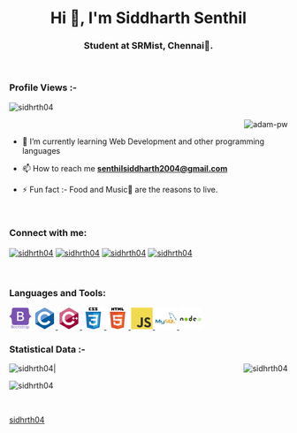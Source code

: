 <h1 align="center">Hi 👋, I'm Siddharth Senthil</h1>
<h3 align="center">Student at SRMist, Chennai🌟.</h3>

<br>

<p align="right"> <h3>Profile Views :-</h3> <img src="https://komarev.com/ghpvc/?username=sidhrth04&label=Profile%20views&color=0e75b6&style=flat"
    alt="sidhrth04" /> 
  </p>
  <p><img align="right" src="https://github.com/Adam-pw/Adam-pw/blob/main/animation_500_kxa883sd.gif" alt="adam-pw" /></p>

<br>


- 🌱 I’m currently learning Web Development and other programming languages

- 📫 How to reach me **senthilsiddharth2004@gmail.com**

- ⚡ Fun fact :- Food and Music🎵 are the reasons to live.

<br>

<h3 align="left">Connect with me:</h3>
<p align="left">
  <a href="https://www.linkedin.com/in/sidhrt04/" target="blank"><img align="center"
      src="https://raw.githubusercontent.com/rahuldkjain/github-profile-readme-generator/master/src/images/icons/Social/linked-in-alt.svg"
      alt="sidhrth04" height="30" width="40" /></a>
  <a href="https://instagram.com/sidhrth04" target="blank"><img align="center"
      src="https://raw.githubusercontent.com/rahuldkjain/github-profile-readme-generator/master/src/images/icons/Social/instagram.svg"
      alt="sidhrth04" height="30" width="40" /></a>
  <a href="https://www.hackerrank.com/sidhrth04" target="blank"><img align="center"
      src="https://raw.githubusercontent.com/rahuldkjain/github-profile-readme-generator/master/src/images/icons/Social/hackerrank.svg"
      alt="sidhrth04" height="30" width="40" /></a>
 <a href="https://twitter.com/sidhrth04" target="blank"><img align="center"
      src="https://raw.githubusercontent.com/rahuldkjain/github-profile-readme-generator/master/src/images/icons/Social/twitter.svg"
      alt="sidhrth04" height="30" width="40" /></a>
</p>

<br>

<h3 align="left">Languages and Tools:</h3>
<p align="left"> 
    <img src="https://raw.githubusercontent.com/devicons/devicon/master/icons/bootstrap/bootstrap-plain-wordmark.svg"
      alt="bootstrap" width="40" height="40" /> </a> <a href="https://www.cprogramming.com/" target="_blank"
    rel="noreferrer"> <img src="https://raw.githubusercontent.com/devicons/devicon/master/icons/c/c-original.svg"
      alt="c" width="40" height="40" /> </a> <a href="https://www.w3schools.com/cpp/" target="_blank" rel="noreferrer">
    <img src="https://raw.githubusercontent.com/devicons/devicon/master/icons/cplusplus/cplusplus-original.svg"
      alt="cplusplus" width="40" height="40" /> </a> <a href="https://www.w3schools.com/css/" target="_blank"
    rel="noreferrer"> <img
      src="https://raw.githubusercontent.com/devicons/devicon/master/icons/css3/css3-original-wordmark.svg" alt="css3"
      width="40" height="40" /> </a> <a href="https://www.w3.org/html/" target="_blank" rel="noreferrer"> <img
      src="https://raw.githubusercontent.com/devicons/devicon/master/icons/html5/html5-original-wordmark.svg"
      alt="html5" width="40" height="40" /> </a>  <a href="https://developer.mozilla.org/en-US/docs/Web/JavaScript" target="_blank"
    rel="noreferrer"> <img
      src="https://raw.githubusercontent.com/devicons/devicon/master/icons/javascript/javascript-original.svg"
      alt="javascript" width="40" height="40" /> </a> <a href="https://www.mysql.com/" target="_blank" rel="noreferrer"> <img
      src="https://raw.githubusercontent.com/devicons/devicon/master/icons/mysql/mysql-original-wordmark.svg"
      alt="mysql" width="40" height="40" /> </a> </a> <a href="https://nodejs.org" target="_blank" rel="noreferrer"> <img
      src="https://raw.githubusercontent.com/devicons/devicon/master/icons/nodejs/nodejs-original-wordmark.svg"
      alt="nodejs" width="40" height="40" /> </a> 
<br>

<h3>Statistical Data :-</h3>
 
<p><img align="left"
    src="https://github-readme-stats.vercel.app/api/top-langs?username=sidhrth04&show_icons=true&locale=en&bg_color=0d1117&text_color=ffffff&layout=compact"
    alt="sidhrth04" 
    bg_color=#808080/>|<img align="right" src="https://github-readme-stats.vercel.app/api?username=sidhrth04&show_icons=true&locale=en&bg_color=0d1117&text_color=ffffff&repo=convoychat"
    alt="sidhrth04" /></p>

<p><img align="bottom" src="https://github-readme-streak-stats.herokuapp.com/?user=sidhrth04&theme=dark&background=0d1117&date_format=M%20j%5B%2C%20Y%5D" alt="sidhrth04" /></p>
      
<p align="left"> <a href="https://twitter.com/" target="blank"><img
      src="https://img.shields.io/twitter/follow/?logo=twitter&style=for-the-badge" alt="" /></a> </p>

[sidhrth04](https://github.com/sidhrth04)
